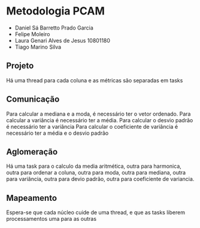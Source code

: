 # Metodologia PCAM

* Daniel Sá Barretto Prado Garcia 
* Felipe Moleiro
* Laura Genari Alves de Jesus 10801180
* Tiago Marino Silva

 
  
## Projeto
Há uma thread para cada coluna e as métricas são separadas em tasks

## Comunicação
Para calcular a mediana e a moda, é necessário ter o vetor ordenado. 
Para calcular a variância é necessário ter a média.
Para calcular o desvio padrão é necessário ter a variância
Para calcular o coeficiente de variância é necessário ter a média e o desvio padrão


## Aglomeração
Há uma task para o calculo da media aritmética, outra para harmonica, outra para ordenar a coluna,
outra para moda, outra para mediana, outra para variância, outra para devio padrão, outra para
coeficiente de variancia.


## Mapeamento
Espera-se que cada núcleo cuide de uma thread, e que as tasks liberem processamentos uma para as 
outras
